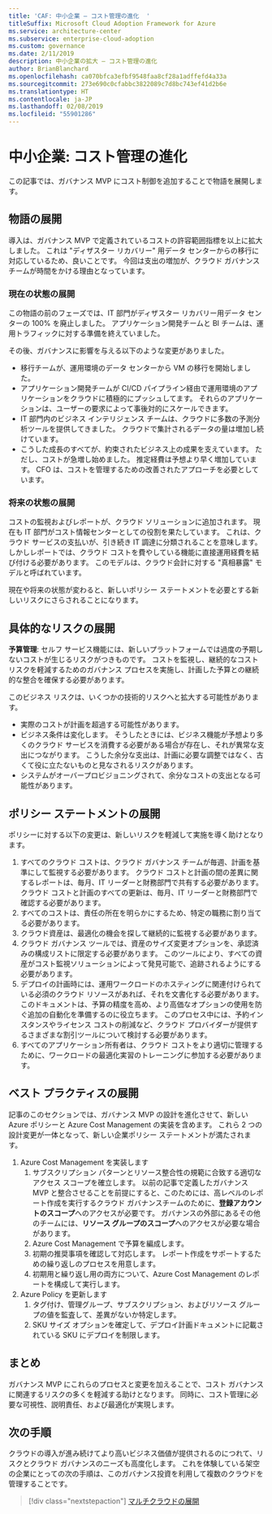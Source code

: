 ```yaml
---
title: 'CAF: 中小企業 – コスト管理の進化  '
titleSuffix: Microsoft Cloud Adoption Framework for Azure
ms.service: architecture-center
ms.subservice: enterprise-cloud-adoption
ms.custom: governance
ms.date: 2/11/2019
description: 中小企業の拡大 – コスト管理の進化
author: BrianBlanchard
ms.openlocfilehash: ca070bfca3efbf9548faa8cf28a1adffefd4a33a
ms.sourcegitcommit: 273e690c0cfabbc3822089c7d8bc743ef41d2b6e
ms.translationtype: HT
ms.contentlocale: ja-JP
ms.lasthandoff: 02/08/2019
ms.locfileid: "55901286"
---
```

# <a name="small-to-medium-enterprise-cost-management-evolution"></a>中小企業: コスト管理の進化

この記事では、ガバナンス MVP にコスト制御を追加することで物語を展開します。

## <a name="evolution-of-the-narrative"></a>物語の展開

導入は、ガバナンス MVP で定義されているコストの許容範囲指標を以上に拡大しました。 これは "ディザスター リカバリー" 用データ センターからの移行に対応しているため、良いことです。 今回は支出の増加が、クラウド ガバナンス チームが時間をかける理由となっています。

### <a name="evolution-of-the-current-state"></a>現在の状態の展開

この物語の前のフェーズでは、IT 部門がディザスター リカバリー用データ センターの 100% を廃止しました。 アプリケーション開発チームと BI チームは、運用トラフィックに対する準備を終えていました。

その後、ガバナンスに影響を与える以下のような変更がありました。

- 移行チームが、運用環境のデータ センターから VM の移行を開始しました。
- アプリケーション開発チームが CI/CD パイプライン経由で運用環境のアプリケーションをクラウドに積極的にプッシュしてます。 それらのアプリケーションは、ユーザーの要求によって事後対的にスケールできます。
- IT 部門内のビジネス インテリジェンス チームは、クラウドに多数の予測分析ツールを提供してきました。 クラウドで集計されるデータの量は増加し続けています。
- こうした成長のすべてが、約束されたビジネス上の成果を支えています。 ただし、コストが急増し始めました。 推定経費は予想より早く増加しています。 CFO は、コストを管理するための改善されたアプローチを必要としています。

### <a name="evolution-of-the-future-state"></a>将来の状態の展開

コストの監視およびレポートが、クラウド ソリューションに追加されます。 現在も IT 部門がコスト情報センターとしての役割を果たしています。 これは、クラウド サービスの支払いが、引き続き IT 調達に分類されることを意味します。 しかしレポートでは、クラウド コストを費やしている機能に直接運用経費を結び付ける必要があります。 このモデルは、クラウド会計に対する "真相暴露" モデルと呼ばれています。

現在や将来の状態が変わると、新しいポリシー ステートメントを必要とする新しいリスクにさらされることになります。

## <a name="evolution-of-tangible-risks"></a>具体的なリスクの展開

**予算管理**: セルフ サービス機能には、新しいプラットフォームでは過度の予期しないコストが生じるリスクがつきものです。 コストを監視し、継続的なコスト リスクを軽減するためのガバナンス プロセスを実施し、計画した予算との継続的な整合を確保する必要があります。

このビジネス リスクは、いくつかの技術的リスクへと拡大する可能性があります。

- 実際のコストが計画を超過する可能性があります。
- ビジネス条件は変化します。 そうしたときには、ビジネス機能が予想より多くのクラウド サービスを消費する必要がある場合が存在し、それが異常な支出につながります。 こうした余分な支出は、計画に必要な調整ではなく、古くて役に立たないものと見なされるリスクがあります。
- システムがオーバープロビジョニングされて、余分なコストの支出となる可能性があります。

## <a name="evolution-of-the-policy-statements"></a>ポリシー ステートメントの展開

ポリシーに対する以下の変更は、新しいリスクを軽減して実施を導く助けとなります。

1. すべてのクラウド コストは、クラウド ガバナンス チームが毎週、計画を基準にして監視する必要があります。 クラウド コストと計画の間の差異に関するレポートは、毎月、IT リーダーと財務部門で共有する必要があります。 クラウド コストと計画のすべての更新は、毎月、IT リーダーと財務部門で確認する必要があります。
2. すべてのコストは、責任の所在を明らかにするため、特定の職務に割り当てる必要があります。
3. クラウド資産は、最適化の機会を探して継続的に監視する必要があります。
4. クラウド ガバナンス ツールでは、資産のサイズ変更オプションを、承認済みの構成リストに限定する必要があります。 このツールにより、すべての資産がコスト監視ソリューションによって発見可能で、追跡されるようにする必要があります。
5. デプロイの計画時には、運用ワークロードのホスティングに関連付けられている必須のクラウド リソースがあれば、それを文書化する必要があります。 このドキュメントは、予算の精度を高め、より高価なオプションの使用を防ぐ追加の自動化を準備するのに役立ちます。 このプロセス中には、予約インスタンスやライセンス コストの削減など、クラウド プロバイダーが提供するさまざまな割引ツールについて検討する必要があります。
6. すべてのアプリケーション所有者は、クラウド コストをより適切に管理するために、ワークロードの最適化実習のトレーニングに参加する必要があります。

## <a name="evolution-of-the-best-practices"></a>ベスト プラクティスの展開

記事のこのセクションでは、ガバナンス MVP の設計を進化させて、新しい Azure ポリシーと Azure Cost Management の実装を含めます。 これら 2 つの設計変更が一体となって、新しい企業ポリシー ステートメントが満たされます。

1. Azure Cost Management を実装します
    1. サブスクリプション パターンとリソース整合性の規範に合致する適切なアクセス スコープを確立します。 以前の記事で定義したガバナンス MVP と整合させることを前提にすると、このためには、高レベルのレポート作成を実行するクラウド ガバナンスチームのために、**登録アカウントのスコープ**へのアクセスが必要です。 ガバナンスの外部にあるその他のチームには、**リソース グループのスコープ**へのアクセスが必要な場合があります。
    2. Azure Cost Management で予算を編成します。
    3. 初期の推奨事項を確認して対応します。 レポート作成をサポートするための繰り返しのプロセスを用意します。
    4. 初期用と繰り返し用の両方について、Azure Cost Management のレポートを構成して実行します。
2. Azure Policy を更新します
    1. タグ付け、管理グループ、サブスクリプション、およびリソース グループの値を監査して、差異がないか特定します。
    2. SKU サイズ オプションを確定して、デプロイ計画ドキュメントに記載されている SKU にデプロイを制限します。

## <a name="conclusion"></a>まとめ

ガバナンス MVP にこれらのプロセスと変更を加えることで、コスト ガバナンスに関連するリスクの多くを軽減する助けとなります。 同時に、コスト管理に必要な可視性、説明責任、および最適化が実現します。

## <a name="next-steps"></a>次の手順

クラウドの導入が進み続けてより高いビジネス価値が提供されるのにつれて、リスクとクラウド ガバナンスのニーズも高度化します。 これを体験している架空の企業にとっての次の手順は、このガバナンス投資を利用して複数のクラウドを管理することです。

> [!div class="nextstepaction"]
> [マルチクラウドの展開](./multi-cloud-evolution.md)
